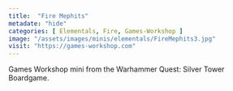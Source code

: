 ```yaml
---
title:  "Fire Mephits"
metadate: "hide"
categories: [ Elementals, Fire, Games-Workshop ]
image: "/assets/images/minis/elementals/FireMephits3.jpg"
visit: "https://games-workshop.com"
---
```

Games Workshop mini from the Warhammer Quest: Silver Tower Boardgame.
